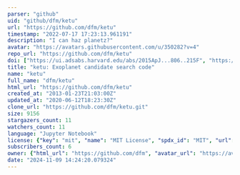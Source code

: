 ```yaml
---
parser: "github"
uid: "github/dfm/ketu"
url: "https://github.com/dfm/ketu"
timestamp: "2022-07-17 17:23:13.961191"
description: "I can haz planetz?"
avatar: "https://avatars.githubusercontent.com/u/350282?v=4"
repo_url: "https://github.com/dfm/ketu"
doi: ["https://ui.adsabs.harvard.edu/abs/2015ApJ...806..215F", "https://ui.adsabs.harvard.edu/abs/2015ascl.soft02020F/abstract"]
title: "ketu: Exoplanet candidate search code"
name: "ketu"
full_name: "dfm/ketu"
html_url: "https://github.com/dfm/ketu"
created_at: "2013-01-23T21:03:00Z"
updated_at: "2020-06-12T18:23:30Z"
clone_url: "https://github.com/dfm/ketu.git"
size: 9156
stargazers_count: 11
watchers_count: 11
language: "Jupyter Notebook"
license: {"key": "mit", "name": "MIT License", "spdx_id": "MIT", "url": "https://api.github.com/licenses/mit", "node_id": "MDc6TGljZW5zZTEz"}
subscribers_count: 6
owner: {"html_url": "https://github.com/dfm", "avatar_url": "https://avatars.githubusercontent.com/u/350282?v=4", "login": "dfm", "type": "User"}
date: "2024-11-09 14:24:20.079324"
---
```

